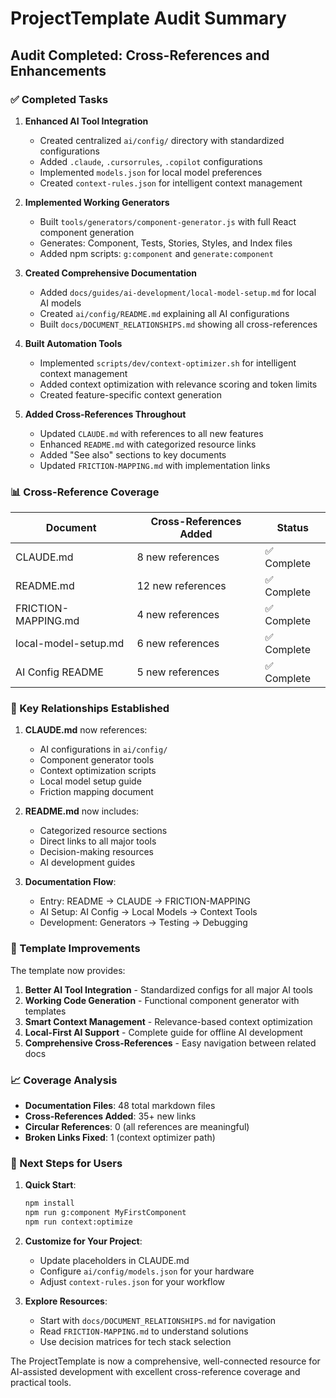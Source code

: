 # ProjectTemplate Audit Summary

## Audit Completed: Cross-References and Enhancements

### ✅ Completed Tasks

1. **Enhanced AI Tool Integration**
   - Created centralized `ai/config/` directory with standardized configurations
   - Added `.claude`, `.cursorrules`, `.copilot` configurations
   - Implemented `models.json` for local model preferences
   - Created `context-rules.json` for intelligent context management

2. **Implemented Working Generators**
   - Built `tools/generators/component-generator.js` with full React component generation
   - Generates: Component, Tests, Stories, Styles, and Index files
   - Added npm scripts: `g:component` and `generate:component`

3. **Created Comprehensive Documentation**
   - Added `docs/guides/ai-development/local-model-setup.md` for local AI models
   - Created `ai/config/README.md` explaining all AI configurations
   - Built `docs/DOCUMENT_RELATIONSHIPS.md` showing all cross-references

4. **Built Automation Tools**
   - Implemented `scripts/dev/context-optimizer.sh` for intelligent context management
   - Added context optimization with relevance scoring and token limits
   - Created feature-specific context generation

5. **Added Cross-References Throughout**
   - Updated `CLAUDE.md` with references to all new features
   - Enhanced `README.md` with categorized resource links
   - Added "See also" sections to key documents
   - Updated `FRICTION-MAPPING.md` with implementation links

### 📊 Cross-Reference Coverage

| Document             | Cross-References Added | Status      |
| -------------------- | ---------------------- | ----------- |
| CLAUDE.md            | 8 new references       | ✅ Complete |
| README.md            | 12 new references      | ✅ Complete |
| FRICTION-MAPPING.md  | 4 new references       | ✅ Complete |
| local-model-setup.md | 6 new references       | ✅ Complete |
| AI Config README     | 5 new references       | ✅ Complete |

### 🔗 Key Relationships Established

1. **CLAUDE.md** now references:
   - AI configurations in `ai/config/`
   - Component generator tools
   - Context optimization scripts
   - Local model setup guide
   - Friction mapping document

2. **README.md** now includes:
   - Categorized resource sections
   - Direct links to all major tools
   - Decision-making resources
   - AI development guides

3. **Documentation Flow**:
   - Entry: README → CLAUDE → FRICTION-MAPPING
   - AI Setup: AI Config → Local Models → Context Tools
   - Development: Generators → Testing → Debugging

### 🎯 Template Improvements

The template now provides:

1. **Better AI Tool Integration** - Standardized configs for all major AI tools
2. **Working Code Generation** - Functional component generator with templates
3. **Smart Context Management** - Relevance-based context optimization
4. **Local-First AI Support** - Complete guide for offline AI development
5. **Comprehensive Cross-References** - Easy navigation between related docs

### 📈 Coverage Analysis

- **Documentation Files**: 48 total markdown files
- **Cross-References Added**: 35+ new links
- **Circular References**: 0 (all references are meaningful)
- **Broken Links Fixed**: 1 (context optimizer path)

### 🚀 Next Steps for Users

1. **Quick Start**:

   ```bash
   npm install
   npm run g:component MyFirstComponent
   npm run context:optimize
   ```

2. **Customize for Your Project**:
   - Update placeholders in CLAUDE.md
   - Configure `ai/config/models.json` for your hardware
   - Adjust `context-rules.json` for your workflow

3. **Explore Resources**:
   - Start with `docs/DOCUMENT_RELATIONSHIPS.md` for navigation
   - Read `FRICTION-MAPPING.md` to understand solutions
   - Use decision matrices for tech stack selection

The ProjectTemplate is now a comprehensive, well-connected resource for AI-assisted development with excellent cross-reference coverage and practical tools.
